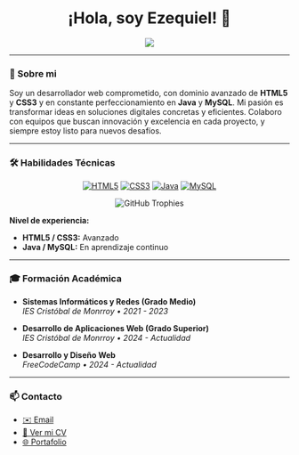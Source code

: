 <h1 align="center">¡Hola, soy Ezequiel! 👋</h1>

<p align="center">
  <!-- Texto animado: Generado con readme-typing-svg -->
  <img src="https://readme-typing-svg.herokuapp.com/?lines=Desarrollador+Web;Apasionado+por+la+tecnolog%C3%ADa;Siempre+aprendiendo;Innovando+cada+d%C3%ADa&center=true&width=600&height=50">
</p>

---

### 🚀 Sobre mi

Soy un desarrollador web comprometido, con dominio avanzado de **HTML5** y **CSS3** y en constante perfeccionamiento en **Java** y **MySQL**. Mi pasión es transformar ideas en soluciones digitales concretas y eficientes. Colaboro con equipos que buscan innovación y excelencia en cada proyecto, y siempre estoy listo para nuevos desafíos.

---

### 🛠️ Habilidades Técnicas

<p align="center">
  <!-- Badges de tecnologías -->
  <a href="#"><img src="https://img.shields.io/badge/HTML5-FF6F00?style=flat-square&logo=html5&logoColor=white" alt="HTML5"/></a>
  <a href="#"><img src="https://img.shields.io/badge/CSS3-2196F3?style=flat-square&logo=css3&logoColor=white" alt="CSS3"/></a>
  <a href="#"><img src="https://img.shields.io/badge/Java-ED8B00?style=flat-square&logo=java&logoColor=white" alt="Java"/></a>
  <a href="#"><img src="https://img.shields.io/badge/MySQL-4479A1?style=flat-square&logo=mysql&logoColor=white" alt="MySQL"/></a>
</p>

<div align="center">
  <!-- Trofeos de GitHub integrados en la sección de habilidades -->
  <img src="https://github-profile-trophy.vercel.app/?username=Ezequiel&theme=dracula&row=1&column=5" alt="GitHub Trophies"/>
</div>

**Nivel de experiencia:**
- **HTML5 / CSS3:** Avanzado  
- **Java / MySQL:** En aprendizaje continuo

---

### 🎓 Formación Académica

- **Sistemas Informáticos y Redes (Grado Medio)**  
  *IES Cristóbal de Monrroy • 2021 - 2023*

- **Desarrollo de Aplicaciones Web (Grado Superior)**  
  *IES Cristóbal de Monrroy • 2024 - Actualidad*

- **Desarrollo y Diseño Web**  
  *FreeCodeCamp • 2024 - Actualidad*

---

### 📫 Contacto

- [✉️ Email](mailto:tu-correo@ejemplo.com)
- [📄 Ver mi CV](#)
- [🌐 Portafolio](#)
